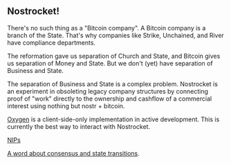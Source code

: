 ## Nostrocket!

There's no such thing as a "Bitcoin company". A Bitcoin company is a branch of the State. That's why companies like Strike, Unchained, and River have compliance departments.

The reformation gave us separation of Church and State, and Bitcoin gives us separation of Money and State. But we don't (yet) have separation of Business and State.

The separation of Business and State is a complex problem. Nostrocket is an experiment in obsoleting legacy company structures by connecting proof of "work" directly to the ownership and cashflow of a commercial interest using nothing but nostr + bitcoin.

[Oxygen](https://github.com/nostrocket/oxygen) is a client-side-only implementation in active development. This is currently the best way to interact with Nostrocket.

[NIPs](https://github.com/nostrocket/NIPS)  

[A word about consensus and state transitions](https://github.com/nostrocket/NIPS/blob/main/state.md).

